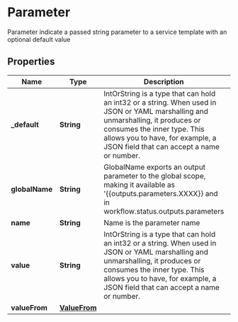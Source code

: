 

# Parameter

Parameter indicate a passed string parameter to a service template with an optional default value
## Properties

Name | Type | Description | Notes
------------ | ------------- | ------------- | -------------
**_default** | **String** | IntOrString is a type that can hold an int32 or a string.  When used in JSON or YAML marshalling and unmarshalling, it produces or consumes the inner type.  This allows you to have, for example, a JSON field that can accept a name or number. |  [optional]
**globalName** | **String** | GlobalName exports an output parameter to the global scope, making it available as &#39;{{outputs.parameters.XXXX}} and in workflow.status.outputs.parameters |  [optional]
**name** | **String** | Name is the parameter name | 
**value** | **String** | IntOrString is a type that can hold an int32 or a string.  When used in JSON or YAML marshalling and unmarshalling, it produces or consumes the inner type.  This allows you to have, for example, a JSON field that can accept a name or number. |  [optional]
**valueFrom** | [**ValueFrom**](ValueFrom.md) |  |  [optional]



